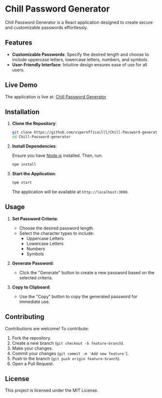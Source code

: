 # Chill Password Generator

Chill Password Generator is a React application designed to create secure and customizable passwords effortlessly.

## Features

- **Customizable Passwords**: Specify the desired length and choose to include uppercase letters, lowercase letters, numbers, and symbols.
- **User-Friendly Interface**: Intuitive design ensures ease of use for all users.

## Live Demo

The application is live at: [Chill Password Generator](https://viperofficailll.github.io/Chill-Password-generator/)

## Installation

1. **Clone the Repository**:

   ```bash
   git clone https://github.com/viperofficailll/Chill-Password-generator.git
   cd Chill-Password-generator
   ```

2. **Install Dependencies**:

   Ensure you have [Node.js](https://nodejs.org/) installed. Then, run:

   ```bash
   npm install
   ```

3. **Start the Application**:

   ```bash
   npm start
   ```

   The application will be available at `http://localhost:3000`.

## Usage

1. **Set Password Criteria**:

   - Choose the desired password length.
   - Select the character types to include:
     - Uppercase Letters
     - Lowercase Letters
     - Numbers
     - Symbols

2. **Generate Password**:

   - Click the "Generate" button to create a new password based on the selected criteria.

3. **Copy to Clipboard**:

   - Use the "Copy" button to copy the generated password for immediate use.

## Contributing

Contributions are welcome! To contribute:

1. Fork the repository.
2. Create a new branch (`git checkout -b feature-branch`).
3. Make your changes.
4. Commit your changes (`git commit -m 'Add new feature'`).
5. Push to the branch (`git push origin feature-branch`).
6. Open a Pull Request.

## License

This project is licensed under the MIT License.

